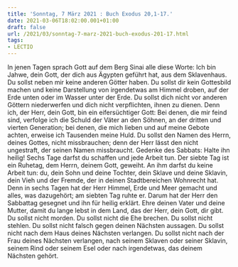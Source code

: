 ```yaml
---
title: 'Sonntag, 7 März 2021 : Buch Exodus 20,1-17.'
date: 2021-03-06T18:02:00.001+01:00
draft: false
url: /2021/03/sonntag-7-marz-2021-buch-exodus-201-17.html
tags: 
- LECTIO
---
```


In jenen Tagen sprach Gott auf dem Berg Sinai alle diese Worte: Ich bin Jahwe, dein Gott, der dich aus Ägypten geführt hat, aus dem Sklavenhaus. Du sollst neben mir keine anderen Götter haben. Du sollst dir kein Gottesbild machen und keine Darstellung von irgendetwas am Himmel droben, auf der Erde unten oder im Wasser unter der Erde. Du sollst dich nicht vor anderen Göttern niederwerfen und dich nicht verpflichten, ihnen zu dienen. Denn ich, der Herr, dein Gott, bin ein eifersüchtiger Gott: Bei denen, die mir feind sind, verfolge ich die Schuld der Väter an den Söhnen, an der dritten und vierten Generation; bei denen, die mich lieben und auf meine Gebote achten, erweise ich Tausenden meine Huld. Du sollst den Namen des Herrn, deines Gottes, nicht missbrauchen; denn der Herr lässt den nicht ungestraft, der seinen Namen missbraucht. Gedenke des Sabbats: Halte ihn heilig! Sechs Tage darfst du schaffen und jede Arbeit tun. Der siebte Tag ist ein Ruhetag, dem Herrn, deinem Gott, geweiht. An ihm darfst du keine Arbeit tun: du, dein Sohn und deine Tochter, dein Sklave und deine Sklavin, dein Vieh und der Fremde, der in deinen Stadtbereichen Wohnrecht hat. Denn in sechs Tagen hat der Herr Himmel, Erde und Meer gemacht und alles, was dazugehört; am siebten Tag ruhte er. Darum hat der Herr den Sabbattag gesegnet und ihn für heilig erklärt. Ehre deinen Vater und deine Mutter, damit du lange lebst in dem Land, das der Herr, dein Gott, dir gibt. Du sollst nicht morden. Du sollst nicht die Ehe brechen. Du sollst nicht stehlen. Du sollst nicht falsch gegen deinen Nächsten aussagen. Du sollst nicht nach dem Haus deines Nächsten verlangen. Du sollst nicht nach der Frau deines Nächsten verlangen, nach seinem Sklaven oder seiner Sklavin, seinem Rind oder seinem Esel oder nach irgendetwas, das deinem Nächsten gehört.